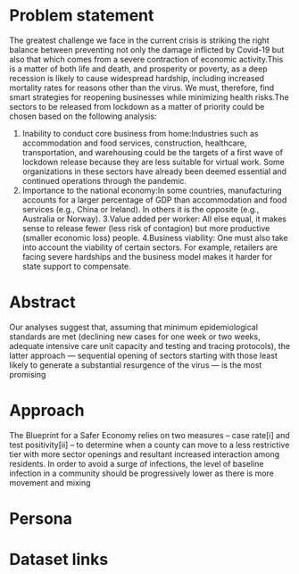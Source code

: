 # Problem statement

The greatest challenge we face in the current crisis is striking the right balance between preventing not only the damage inflicted by Covid-19 but also that which comes from a severe contraction of economic activity.This is a matter of both life and death, and prosperity or poverty, as a deep recession is likely to cause widespread hardship, including increased mortality rates for reasons other than the virus. We must, therefore, find smart strategies for reopening businesses while minimizing health risks.The sectors to be released from lockdown as a matter of priority could be chosen based on the following analysis:
 1. Inability to conduct core business from home:Industries such as accommodation and food services, construction, healthcare, transportation, and warehousing could be the targets of a first wave of lockdown release because they are less suitable for virtual work. Some organizations in these sectors have already been deemed essential and continued operations through the pandemic.
 2. Importance to the national economy:In some countries, manufacturing accounts for a larger percentage of GDP than accommodation and food services (e.g., China or Ireland). In others it is the opposite (e.g., Australia or Norway).
 3.Value added per worker: All else equal, it makes sense to release fewer (less risk of contagion) but more productive (smaller economic loss) people.
 4.Business viability: One must also take into account the viability of certain sectors. For example, retailers are facing severe hardships and the business model makes it harder for state support to compensate.

# Abstract

Our analyses suggest that, assuming that minimum epidemiological standards are met (declining new cases for one week or two weeks, adequate intensive care unit capacity and testing and tracing protocols), the latter approach — sequential opening of sectors starting with those least likely to generate a substantial resurgence of the virus — is the most promising

# Approach
The Blueprint for a Safer Economy relies on two measures – case rate[i] and test positivity[ii] – to determine when a county can move to a less restrictive tier with more sector openings and resultant increased interaction among residents.  In order to avoid a surge of infections, the level of baseline infection in a community should be progressively lower as there is more movement and mixing

# Persona

# Dataset links
